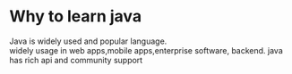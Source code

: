 # Why to learn java
Java is widely used and popular language.      
widely usage in web apps,mobile apps,enterprise software, backend.
java has rich api and community support

